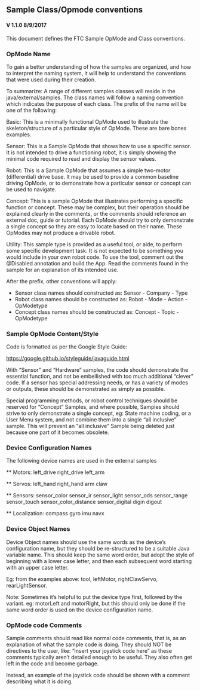 ## Sample Class/Opmode conventions

#### V 1.1.0 8/9/2017

This document defines the FTC Sample OpMode and Class conventions.

### OpMode Name

To gain a better understanding of how the samples are organized, and how to interpret the
naming system, it will help to understand the conventions that were used during their creation.

To summarize: A range of different samples classes will reside in the java/external/samples.
The class names will follow a naming convention which indicates the purpose of each class.
The prefix of the name will be one of the following:

Basic: This is a minimally functional OpMode used to illustrate the skeleton/structure
of a particular style of OpMode. These are bare bones examples.

Sensor: This is a Sample OpMode that shows how to use a specific sensor.
It is not intended to drive a functioning robot, it is simply showing the minimal code
required to read and display the sensor values.

Robot: This is a Sample OpMode that assumes a simple two-motor (differential) drive base.
It may be used to provide a common baseline driving OpMode, or
to demonstrate how a particular sensor or concept can be used to navigate.

Concept: This is a sample OpMode that illustrates performing a specific function or concept.
These may be complex, but their operation should be explained clearly in the comments,
or the comments should reference an external doc, guide or tutorial.
Each OpMode should try to only demonstrate a single concept so they are easy to
locate based on their name. These OpModes may not produce a drivable robot.

Utility: This sample type is provided as a useful tool, or aide, to perform some specific development task.
It is not expected to be something you would include in your own robot code.
To use the tool, comment out the @Disabled annotation and build the App.
Read the comments found in the sample for an explanation of its intended use.

After the prefix, other conventions will apply:

- Sensor class names should constructed as: Sensor - Company - Type
- Robot class names should be constructed as: Robot - Mode - Action - OpModetype
- Concept class names should be constructed as: Concept - Topic - OpModetype

### Sample OpMode Content/Style

Code is formatted as per the Google Style Guide:

https://google.github.io/styleguide/javaguide.html

With “Sensor” and “Hardware” samples, the code should demonstrate the essential function,
and not be embellished with too much additional “clever” code. If a sensor has special
addressing needs, or has a variety of modes or outputs, these should be demonstrated as
simply as possible.

Special programming methods, or robot control techniques should be reserved for “Concept” Samples,
and where possible, Samples should strive to only demonstrate a single concept,
eg: State machine coding, or a User Menu system, and not combine them into a single “all inclusive”
sample. This will prevent an “all inclusive” Sample being deleted just because one part of it
becomes obsolete.

### Device Configuration Names

The following device names are used in the external samples

\*\* Motors:
left_drive
right_drive
left_arm

\*\* Servos:
left_hand
right_hand
arm
claw

\*\* Sensors:
sensor_color
sensor_ir
sensor_light
sensor_ods
sensor_range
sensor_touch
sensor_color_distance
sensor_digital
digin
digout

\*\* Localization:
compass
gyro
imu
navx

### Device Object Names

Device Object names should use the same words as the device’s configuration name, but they
should be re-structured to be a suitable Java variable name. This should keep the same word order,
but adopt the style of beginning with a lower case letter, and then each subsequent word
starting with an upper case letter.

Eg: from the examples above: tool, leftMotor, rightClawServo, rearLightSensor.

Note: Sometimes it’s helpful to put the device type first, followed by the variant.
eg: motorLeft and motorRight, but this should only be done if the same word order
is used on the device configuration name.

### OpMode code Comments

Sample comments should read like normal code comments, that is, as an explanation of what the
sample code is doing. They should NOT be directives to the user,
like: “insert your joystick code here” as these comments typically aren’t
detailed enough to be useful. They also often get left in the code and become garbage.

Instead, an example of the joystick code should be shown with a comment describing what it is doing.
